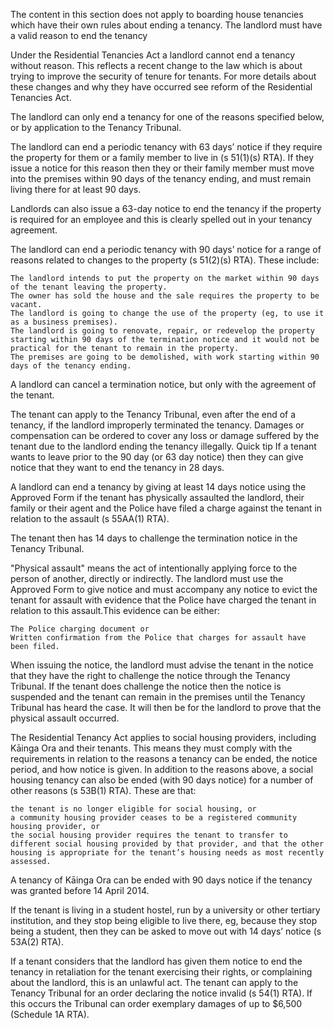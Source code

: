

The content in this section does not apply to boarding house tenancies which have their own rules about ending a tenancy.
The landlord must have a valid reason to end the tenancy

Under the Residential Tenancies Act a landlord cannot end a tenancy without reason. This reflects a recent change to the law which is about trying to improve the security of tenure for tenants. For more details about these changes and why they have occurred see reform of the Residential Tenancies Act.

The landlord can only end a tenancy for one of the reasons specified below, or by application to the Tenancy Tribunal.

The landlord can end a periodic tenancy with 63 days’ notice if they require the property for them or a family member to live in (s 51(1)(s) RTA). If they issue a notice for this reason then they or their family member must move into the premises within 90 days of the tenancy ending, and must remain living there for at least 90 days.

Landlords can also issue a 63-day notice to end the tenancy if the property is required for an employee and this is clearly spelled out in your tenancy agreement.

The landlord can end a periodic tenancy with 90 days’ notice for a range of reasons related to changes to the property (s 51(2)(s) RTA). These include:

    The landlord intends to put the property on the market within 90 days of the tenant leaving the property.
    The owner has sold the house and the sale requires the property to be vacant.
    The landlord is going to change the use of the property (eg, to use it as a business premises).
    The landlord is going to renovate, repair, or redevelop the property starting within 90 days of the termination notice and it would not be practical for the tenant to remain in the property.
    The premises are going to be demolished, with work starting within 90 days of the tenancy ending.

A landlord can cancel a termination notice, but only with the agreement of the tenant.

The tenant can apply to the Tenancy Tribunal, even after the end of a tenancy, if the landlord improperly terminated the tenancy. Damages or compensation can be ordered to cover any loss or damage suffered by the tenant due to the landlord ending the tenancy illegally. 
Quick tip
If a tenant wants to leave prior to the 90 day (or 63 day notice) then they can give notice that they want to end the tenancy in 28 days.

A landlord can end a tenancy by giving at least 14 days notice using the Approved Form if the tenant has physically assaulted the landlord, their family or their agent and the Police have filed a charge against the tenant in relation to the assault (s 55AA(1) RTA).

The tenant then has 14 days to challenge the termination notice in the Tenancy Tribunal.

"Physical assault" means the act of intentionally applying force to the person of another, directly or indirectly.
The landlord must use the Approved Form to give notice and must accompany any notice to evict the tenant for assault with evidence that the Police have charged the tenant in relation to this assault.This evidence can be either:

    The Police charging document or
    Written confirmation from the Police that charges for assault have been filed.

When issuing the notice, the landlord must advise the tenant in the notice that they have the right to challenge the notice through the Tenancy Tribunal. If the tenant does challenge the notice then the notice is suspended and the tenant can remain in the premises until the Tenancy Tribunal has heard the case. It will then be for the landlord to prove that the physical assault occurred.

The Residential Tenancy Act applies to social housing providers, including Kāinga Ora and their tenants. This means they must comply with the requirements in relation to the reasons a tenancy can be ended, the notice period, and how notice is given. In addition to the reasons above, a social housing tenancy can also be ended (with 90 days notice) for a number of other reasons (s 53B(1) RTA). These are that:

    the tenant is no longer eligible for social housing, or
    a community housing provider ceases to be a registered community housing provider, or
    the social housing provider requires the tenant to transfer to different social housing provided by that provider, and that the other housing is appropriate for the tenant’s housing needs as most recently assessed.

A tenancy of Kāinga Ora can be ended with 90 days notice if the tenancy was granted before 14 April 2014.

If the tenant is living in a student hostel, run by a university or other tertiary institution, and they stop being eligible to live there, eg, because they stop being a student, then they can be asked to move out with 14 days’ notice (s 53A(2) RTA).

If a tenant considers that the landlord has given them notice to end the tenancy in retaliation for the tenant exercising their rights, or complaining about the landlord, this is an unlawful act. The tenant can apply to the Tenancy Tribunal for an order declaring the notice invalid (s 54(1) RTA). If this occurs the Tribunal can order exemplary damages of up to $6,500 (Schedule 1A RTA).
